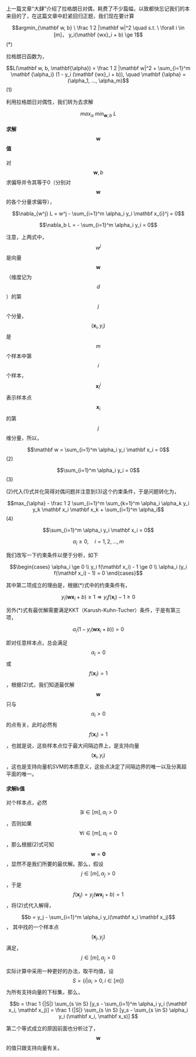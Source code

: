 上一篇文章“大肆”介绍了拉格朗日对偶，耗费了不少篇幅，以致都快忘记我们的本来目的了，在这篇文章中赶紧回归正题，我们现在要计算

$$argmin_{\mathbf w, b} \ \frac 1 2 |\mathbf w|^2 \quad s.t. \  \forall i \in [m]， y_i(\mathbf {wx}_i + b) \ge 1$$                                                                       \(\*\)

拉格朗日函数为，

$$L(\mathbf w, b, \mathbf{\alpha}) = \frac 1 2 |\mathbf w|^2 + \sum_{i=1}^m \mathbf {\alpha_i} (1 - y_i (\mathbf {wx}_i + b)), \quad \mathbf {\alpha} = (\alpha_1, ..., \alpha_m)$$                                     \(1\)

利用拉格朗日对偶性，我们转为去求解

$$max_{\alpha} \ min_{\mathbf w, b} \ L$$

#### 求解$$\mathbf w$$ 值

对$$\mathbf w, b$$ 求偏导并令其等于0（分别对$$\mathbf w$$ 的各个分量求偏导），

$$\nabla_{w^j} L = w^j - \sum_{i=1}^m \alpha_i y_i \mathbf x_{i}^j = 0$$

$$\nabla_b L = - \sum_{i=1}^m \alpha_i y_i = 0$$

注意，上两式中，$$w^j$$ 是向量$$\mathbf w$$ （维度记为$$d$$）的第$$j$$ 个分量，$$(\mathbf x_i, y_i)$$是$$m$$ 个样本中第$$i$$ 个样本，$$\mathbf x_{i}^j$$ 表示样本点$$\mathbf x_i$$ 的第$$j$$ 维分量，所以，

$$\mathbf w = \sum_{i=1}^m \alpha_i y_i \mathbf x_i = 0$$                                                                                      \(2\)

$$\sum_{i=1}^m \alpha_i y_i = 0$$                                                                                                    \(3\)

\(2\)代入\(1\)式并化简得对偶问题并注意到\(3\)这个约束条件，于是问题转化为，

$$max_{\alpha} - \frac 1 2 \sum_{i=1}^m \sum_{k=1}^m \alpha_i \alpha_k y_i y_k \mathbf x_i \mathbf x_k + \sum_{i=1}^m \alpha_i$$                                   \(4\)

$$\sum_{i=1}^m \alpha_i y_i \mathbf x_i = 0$$

$$\alpha_i \ge 0, \quad i = 1,2,...,m$$

我们改写一下约束条件以便于分析，如下

$$\begin{cases} \alpha_i \ge 0 \\ y_i f(\mathbf x_i) - 1 \ge 0 \\ \alpha_i (y_i f(\mathbf x_i) - 1) = 0 \end{cases}$$

其中第二项成立的理由是，根据\(\*\)式中的约束条件有，

$$y_i(\mathbf {wx}_i + b) \ge 1 \Rightarrow y_i f(\mathbf x_i) - 1 \ge 0$$

另外\(\*\)式有最优解需要满足KKT（Karush-Kuhn-Tucher）条件，于是有第三项，

$$\alpha_i(1- y_i(\mathbf {wx}_i + b)) = 0$$

即对任意样本点，总会满足$$\alpha_i = 0 $$ 或 $$f(\mathbf x_i) = 1$$，根据\(2\)式，我们知道最优解$$\mathbf w$$ 只与$$ \alpha_i > 0$$ 的点有关，此时必然有$$f(\mathbf x_i) = 1$$，也就是说，这些样本点位于最大间隔边界上，是支持向量$$(\mathbf x_i, y_i)$$，这也是支持向量机SVM的本质意义，这些点决定了间隔边界的唯一以及分离超平面的唯一。

#### 求解b值

对个样本点，必然$$\exists i \in [m], \alpha_i > 0$$，否则如果$$\forall i \in [m], \alpha_i = 0$$，那么根据\(2\)式可知$$\mathbf w = \mathbf 0$$，显然不是我们所要的最优解。那么，假设$$j \in [m], \alpha_j > 0$$，于是$$f(\mathbf x_j) =y_j(\mathbf {wx}_j + b)= 1$$，将\(2\)式代入解得，

$$b = y_j -  \sum_{i=1}^m \alpha_i y_i(\mathbf x_i \mathbf x_j)$$，   其中找的一个样本点$$(\mathbf x_j , y_j)$$满足，$$j \in [m], \alpha_j > 0$$

实际计算中采用一种更好的办法，取平均值，设$$S = \lbrace i | \alpha_i > 0, i \in [m] \rbrace$$ 为所有支持向量的下标集，那么，

$$b = \frac 1 {|S|} \sum_{s \in S} [y_s - \sum_{i=1}^m \alpha_i y_i (\mathbf x_i, \mathbf x_j)] = \frac 1 {|S|} \sum_{s \in S} [y_s - \sum_{s \in S} \alpha_i y_i (\mathbf x_i, \mathbf x_s)] $$

第二个等式成立的原因前面也分析过了，$$\mathbf w$$的值只跟支持向量有关。

